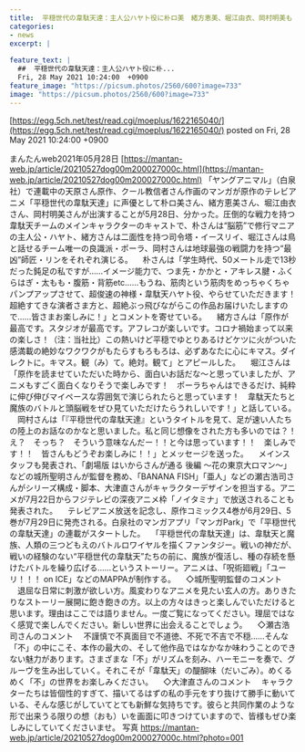 ```yaml
---
title:  平穏世代の韋駄天達：主人公ハヤト役に朴ロ美　緒方恵美、堀江由衣、岡村明美も　テレビアニメが7月22日スタート  
categories:
- news
excerpt: |
  
feature_text: |
  ##  平穏世代の韋駄天達：主人公ハヤト役に朴...
  Fri, 28 May 2021 10:24:00  +0900
feature_image: "https://picsum.photos/2560/600?image=733"
image: "https://picsum.photos/2560/600?image=733"
---
```


[https://egg.5ch.net/test/read.cgi/moeplus/1622165040/](https://egg.5ch.net/test/read.cgi/moeplus/1622165040/)
posted on Fri, 28 May 2021 10:24:00  +0900

<!--more-->

まんたんweb2021年05月28日 [https://mantan-web.jp/article/20210527dog00m200027000c.html](https://mantan-web.jp/article/20210527dog00m200027000c.html) 「ヤングアニマル」（白泉社）で連載中の天原さん原作、クール教信者さん作画のマンガが原作のテレビアニメ「平穏世代の韋駄天達」に声優として朴ロ美さん、緒方恵美さん、堀江由衣さん、岡村明美さんが出演することが5月28日、分かった。圧倒的な戦力を持つ韋駄天チームのメインキャラクターのキャストで、朴さんは“脳筋”で修行マニアの主人公・ハヤト、緒方さんは二面性を持つ司令塔・イースリイ、堀江さんは鳥と話せるチーム唯一の良識派・ポーラ、岡村さんは地球最強の戦闘力を持つ“最凶”師匠・リンをそれぞれ演じる。 　朴さんは「学生時代、50メートル走で13秒だった鈍足の私ですが……イメージ能力で、つま先・かかと・アキレス腱・ふくらはぎ・太もも・腹筋・背筋etc……もうね、筋肉という筋肉をめっちゃくちゃパンプアップさせて、超俊速の神様・韋駄天ハヤト役、やらせていただきます！　超絶すてきな演者さま方と、超絶ぶっ飛びながらこの作品お届けいたしますので……皆さまお楽しみに！」とコメントを寄せている。 　緒方さんは「原作が最高です。スタジオが最高です。アフレコが楽しいです。コロナ禍始まって以来の楽しさ！（注：当社比）この熱いけど平穏でゆとりあるけどケツに火がついた感満載の絶妙なワクワクがもたらすもろもろは、必ずあなたに心にキマス。ダイレクトに。キマス。観（み）て。絶対。観て」とアピールした。 　堀江さんは「原作を読ませていただいた時から、面白いお話だな〜と思っていましたが、アニメもすごく面白くなりそうで楽しみです！　ポーラちゃんはできるだけ、純粋に伸び伸びマイペースな雰囲気で演じられたらと思っています！　韋駄天たちと魔族のバトルと頭脳戦をぜひ見ていただけたらうれしいです！」と話している。 　岡村さんは「『平穏世代の韋駄天達』というタイトルを見て、足が速い人たちの陸上のお話なのかなと思いました。私と同じ想像をされた方も多いのでは？！　え？　そっち？　そういう意味なんだー！！と今は思っています！！　楽しみです！！　皆さんもどうぞお楽しみに！！」とメッセージを送った。 　メインスタッフも発表され、「劇場版 はいからさんが通る 後編 〜花の東京大ロマン〜」などの城所聖明さんが監督を務め、「BANANA FISH」「亜人」などの瀬古浩司さんがシリーズ構成・脚本、大津直さんがキャラクターデザインを担当する。アニメが7月22日からフジテレビの深夜アニメ枠「ノイタミナ」で放送されることも発表された。 　テレビアニメ放送を記念し、原作コミックス4巻が6月29日、5巻が7月29日に発売される。白泉社のマンガアプリ「マンガPark」で「平穏世代の韋駄天達」の連載がスタートした。 　「平穏世代の韋駄天達」は、韋駄天と魔族、人類の三つどもえのバトルロワイヤルを描くファンタジー。戦いの神だが、戦いの経験のない“平穏世代の韋駄天”たちの前に、魔族が復活し、種の存続を懸けたバトルを繰り広げる……というストーリー。アニメは、「呪術廻戦」「ユーリ！！！ on ICE」などのMAPPAが制作する。 　◇城所聖明監督のコメント 　退屈な日常に刺激が欲しい方。風変わりなアニメを見たい玄人の方。ありきたりなストーリー展開に飽き飽きの方。以上の方々はきっと楽しんでいただけると思います。理由はここでは語りません。一度ご覧になってください。理屈ではなく感覚で楽しんでください。新しい世界に出会えることでしょう。 　◇瀬古浩司さんのコメント 　不謹慎で不真面目で不道徳、不死で不吉で不穏……そんな「不」の中にこそ、本作の最大の、そして他作品ではなかなか味わうことのできない魅力があります。さまざまな「不」がリズムを刻み、ハーモニーを奏で、グルーヴを生み出していく。それこそが「韋駄天」の醍醐味（だいごみ）。めくるめく「不」の世界をお楽しみください。 　◇大津直さんのコメント 　キャラクターたちは皆個性的すぎて、描いてるはずの私の手元をすり抜けて勝手に動いている、そんな感じがしていてとても新鮮な気持ちです。彼らと共同作業のような形で出来うる限りの想（おも）いを画面に叩きつけていますので、皆様もぜひ楽しみにしていてくださいませ。 写真 https://mantan-web.jp/article/20210527dog00m200027000c.html?photo=001
